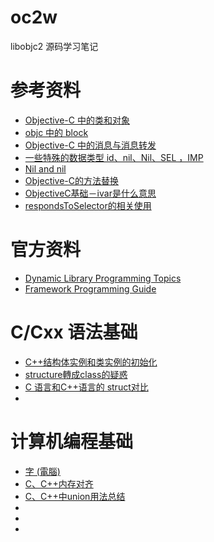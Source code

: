 # oc2w
libobjc2 源码学习笔记

# 参考资料
+ [Objective-C 中的类和对象](http://blog.ibireme.com/2013/11/25/objc-object/ "基于 objc4-532.2")
+ [objc 中的 block](http://blog.ibireme.com/2013/11/27/objc-block/)
+ [Objective-C 中的消息与消息转发](http://blog.ibireme.com/2013/11/26/objective-c-messaging/)
+ [一些特殊的数据类型 id、nil、Nil、SEL ，IMP](http://www.cnblogs.com/iCocos/p/4538558.html)
+ [Nil and nil](http://unixjunkie.blogspot.jp/2006/02/nil-and-nil.html "网路上关于特殊数据类型的中文文章可能都源自这一篇英文原文")
+ [Objective-C的方法替换](http://blog.csdn.net/horkychen/article/details/8532087 "class_addMethod,class_replaceMethod,method_setImplementation")
+ [ObjectiveC基础－ivar是什么意思](http://blog.csdn.net/lvxiangan/article/details/18816481 "简要说明Objective-C运行时定义的几种重要的类型")
+ [respondsToSelector的相关使用](http://blog.csdn.net/chengyingzhilian/article/details/7930398 "respondsToSelector")

# 官方资料
+ [Dynamic Library Programming Topics](https://developer.apple.com/library/mac/documentation/DeveloperTools/Conceptual/DynamicLibraries/000-Introduction/Introduction.html "介绍了动态库的相关技术")
+ [Framework Programming Guide](https://developer.apple.com/library/mac/documentation/MacOSX/Conceptual/BPFrameworks/Frameworks.html "介绍了 Framework 编程的相关知识")

# C/Cxx 语法基础
+ [C++结构体实例和类实例的初始化](http://blog.csdn.net/eric_jo/article/details/4083806 "初始化区别")
+ [structure轉成class的疑惑](http://www.programmer-club.com.tw/ShowSameTitleN/c/17061.html "cxx中两者的简单区别")
+ [C 语言和C++语言的 struct对比](http://www.cnblogs.com/stonehat/archive/2011/10/07/2200629.html "作为类型的区别")
+ []("")

# 计算机编程基础
+ [字 (電腦)](https://zh.wikipedia.org/zh-tw/字_(计算机) "")
+ [C、C++内存对齐](http://www.jellythink.com/archives/413 "")
+ [C、C++中union用法总结](http://www.jellythink.com/archives/468 "")
+ []("")
+ []("")
+ []("")